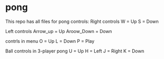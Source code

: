 # pong

This repo has all files for pong
controls:
Right controls
W = Up
S = Down

Left controls
Arrow_up = Up
Aroow_Down = Down

contrls in menu
O = Up
L = Down
P = Play

Ball controls in 3-player pong
U = Up
H = Left
J = Right
K = Down
